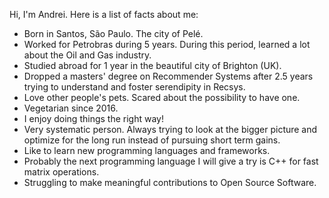 Hi, I'm Andrei. Here is a list of facts about me:

- Born in Santos, São Paulo. The city of Pelé.
- Worked for Petrobras during 5 years. During this period, learned a lot
about the Oil and Gas industry.
- Studied abroad for 1 year in the beautiful city of Brighton (UK).
- Dropped a masters' degree on Recommender Systems after 2.5 years trying
to understand and foster serendipity in Recsys.
- Love other people's pets. Scared about the possibility to have one.
- Vegetarian since 2016.
- I enjoy doing things the right way!
- Very systematic person. Always trying to look at the bigger picture and
optimize for the long run instead of pursuing short term gains.
- Like to learn new programming languages and frameworks.
- Probably the next programming language I will give a try is C++ for fast matrix
operations.
- Struggling to make meaningful contributions to Open Source Software.
